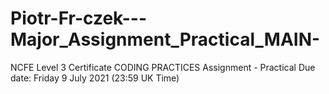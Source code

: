 # Piotr-Fr-czek---Major_Assignment_Practical_MAIN-
NCFE Level 3 Certificate CODING PRACTICES Assignment - Practical Due date: Friday 9 July 2021 (23:59 UK Time)
